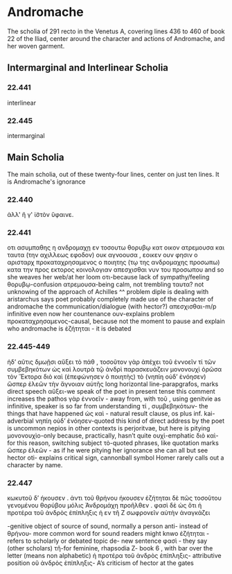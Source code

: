 # Andromache
The scholia of 291 recto in the Venetus A, covering lines 436 to 460 of book 22 of the Iliad, center around the character and actions of Andromache, and her woven garment. 
## Intermarginal and Interlinear Scholia
### 22.441
interlinear
### 22.445
intermarginal
## Main Scholia
The main scholia, out of these twenty-four lines, center on just ten lines. It is Andromache's ignorance
### 22.440
ἀλλ' ἥ γ' ἱ̈στὸν ὕφαινε.
### 22.441
οτι ασυμπαθης η ανδρομαχῃ εν τοσουτω θορυβῳ κατ οικον ατρεμουσα και ταυτα (την αχιλλεως εφοδον) ουκ αγνοουσα ,
 εοικεν ουν φησιν ο αρισταρχ προκαταχρησαμενος ο ποιητης (τῳ της ανδρομαχης προσωπω) κατα την προς εκτορος κοινολογιαν απεσχισθαι νυν του προσωπου
and so she weaves her web/at her loom
οτι-because
lack of sympathy/feeling 
θορυβῳ-confusion
ατρεμουσα-being calm, not trembling
ταυτα?
not unknowing of the approach of Achilles
^^ problem diple is dealing with
aristarchus says poet probably completely made use of the character of andromache
the communication/dialogue (with hector?)
απεσχισθαι-m/p infinitive
even now
her countenance
ουν-explains problem
προκαταχρησαμενος-causal, because
not the moment to pause and explain who andromache is 
ἐζήτηται - it is debated
### 22.445-449
ἡδ’ αῦτις δμωῇσι αὔξει τὸ πάθ , τοσοῦτον γὰρ ἀπέχει τοῦ ἐννοεῖν τί τῶν συμβεβηκότων ὡς καὶ λουτρὰ τῷ ἀνδρὶ παρασκευάζειν μονονουχὶ ὁρῶσα τὸν Ἕκτορα διὸ καὶ (ἐπεφώνησεν ὁ ποιητὴς) τὸ  (νηπίη οὐδ’ ἐνόησεν) ὥσπερ ἐλεῶν τὴν ἄγνοιαν αὐτῆς
long horizontal line-parapgrafos, marks direct speech
αὔξει-we speak of the poet in present tense
 this comment increases the pathos
γὰρ
ἐννοεῖν - away from, with τοῦ , using genitvie as infinitive, speaker is so far from understanding τί , 
συμβεβηκότων- the things that have happened
ὡς καὶ - natural result clause, os plus inf. 
kai- adverbial
νηπίη οὐδ’ ἐνόησεν-quoted
this kind of direct address by the poet is uncommon
nepios in other contexts is perjoritvae, but here is pitying
μονονουχὶo-only because, practically, hasn’t quite
ουχὶ-emphatic
διὸ καὶ- for this reason, switching subject
τὸ-quoted phrases, like quotation marks
ὥσπερ ἐλεῶν - as if he were pitying her ignorance
she can all but see hector
oti- explains critical sign, cannonball symbol
Homer rarely calls out a character by name. 
### 22.447
κωκυτοῦ δ’ ήκουσεν .
 ἀντι τοῦ θρήνου ήκουσεν
 ἐζήτηται δὲ πῶς τοσοῦτου γενομένου θορύβου μόλις Ἀνδρομάχη προῆλθεν . 
φασὶ δὲ ὡς ὅτι ἡ προτέρα τοῦ ἀνδρὸς ἐπίπληξις ἡ εν τῆ Ζ σωφρονεῖν αὐτὴν ἀναγκάζει

-genitive object of source of sound, normally a person
anti- instead of
θρήνου- more common word for sound readers might knwo
ἐζήτηται - refers to scholarly or debated topic
de- new sentence
φασὶ - they say (other scholars)
τῆ-for feminine, rhapsodia
Z- book 6 , with bar over the letter (means non alphabetic)
 ἡ προτέρα τοῦ ἀνδρὸς ἐπίπληξις- attributive position
οῦ ἀνδρὸς ἐπίπληξις- A’s criticism of hector at the gates


